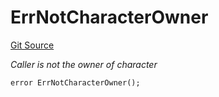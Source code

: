 # ErrNotCharacterOwner
[Git Source](https://github.com/Crossbell-Box/Crossbell-Contracts/blob/34b32749a8bd5815fbe2026db07c401bb7f54d20/contracts/libraries/Error.sol)

*Caller is not the owner of character*


```solidity
error ErrNotCharacterOwner();
```


